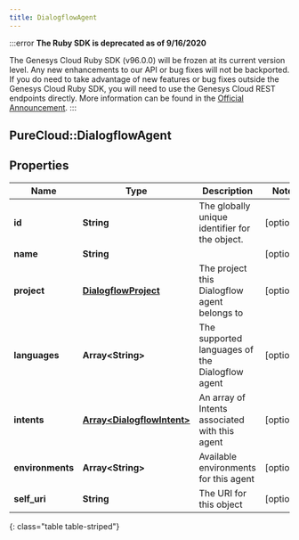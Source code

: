```yaml
---
title: DialogflowAgent
---
```


:::error
**The Ruby SDK is deprecated as of 9/16/2020**

The Genesys Cloud Ruby SDK (v96.0.0) will be frozen at its current version level. Any new enhancements to our API or bug fixes will not be backported. If you do need to take advantage of new features or bug fixes outside the Genesys Cloud Ruby SDK, you will need to use the Genesys Cloud REST endpoints directly. More information can be found in the [Official Announcement](https://developer.mypurecloud.com/forum/t/announcement-genesys-cloud-ruby-sdk-end-of-life/8850).
:::


## PureCloud::DialogflowAgent

## Properties

|Name | Type | Description | Notes|
|------------ | ------------- | ------------- | -------------|
| **id** | **String** | The globally unique identifier for the object. | [optional] |
| **name** | **String** |  | [optional] |
| **project** | [**DialogflowProject**](DialogflowProject.html) | The project this Dialogflow agent belongs to | [optional] |
| **languages** | **Array&lt;String&gt;** | The supported languages of the Dialogflow agent | [optional] |
| **intents** | [**Array&lt;DialogflowIntent&gt;**](DialogflowIntent.html) | An array of Intents associated with this agent | [optional] |
| **environments** | **Array&lt;String&gt;** | Available environments for this agent | [optional] |
| **self_uri** | **String** | The URI for this object | [optional] |
{: class="table table-striped"}


